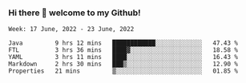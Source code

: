 ### Hi there 👋 welcome to my Github! 

<!--START_SECTION:waka-->
```text
Week: 17 June, 2022 - 23 June, 2022

Java         9 hrs 12 mins   ████████████░░░░░░░░░░░░░   47.43 % 
FTL          3 hrs 36 mins   ████▓░░░░░░░░░░░░░░░░░░░░   18.58 % 
YAML         3 hrs 11 mins   ████░░░░░░░░░░░░░░░░░░░░░   16.43 % 
Markdown     2 hrs 30 mins   ███▒░░░░░░░░░░░░░░░░░░░░░   12.90 % 
Properties   21 mins         ▒░░░░░░░░░░░░░░░░░░░░░░░░   01.85 % 
```
<!--END_SECTION:waka-->
